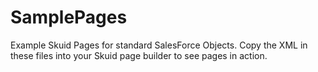 SamplePages
===========

Example Skuid Pages for standard SalesForce Objects.  Copy the XML in these files into your Skuid page builder to see pages in action. 
